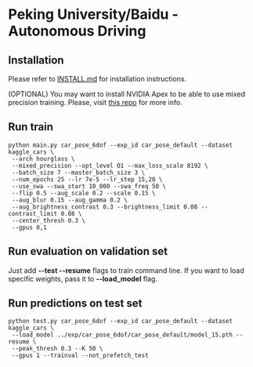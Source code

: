 # Peking University/Baidu - Autonomous Driving

## Installation

Please refer to [INSTALL.md](readme/INSTALL.md) for installation instructions.

(OPTIONAL) You may want to install NVIDIA Apex to be able to use mixed precision training. Please, visit [this repo](https://github.com/NVIDIA/apex) for more info.

## Run train

~~~
python main.py car_pose_6dof --exp_id car_pose_default --dataset kaggle_cars \
 --arch hourglass \
 --mixed_precision --opt_level O1 --max_loss_scale 8192 \
 --batch_size 7 --master_batch_size 3 \
 --num_epochs 25 --lr 7e-5 --lr_step 15,20 \
 --use_swa --swa_start 10_000 --swa_freq 50 \
 --flip 0.5 --aug_scale 0.2 --scale 0.15 \
 --aug_blur 0.15 --aug_gamma 0.2 \
 --aug_brightness_contrast 0.3 --brightness_limit 0.08 --contrast_limit 0.08 \
 --center_thresh 0.3 \
 --gpus 0,1
~~~

## Run evaluation on validation set

Just add **--test --resume** flags to train command line. If you want to load specific weights, pass it to **--load_model** flag.

## Run predictions on test set

~~~
python test.py car_pose_6dof --exp_id car_pose_default --dataset kaggle_cars \
 --load_model ../exp/car_pose_6dof/car_pose_default/model_15.pth --resume \
 --peak_thresh 0.3 --K 50 \
 --gpus 1 --trainval --not_prefetch_test
~~~